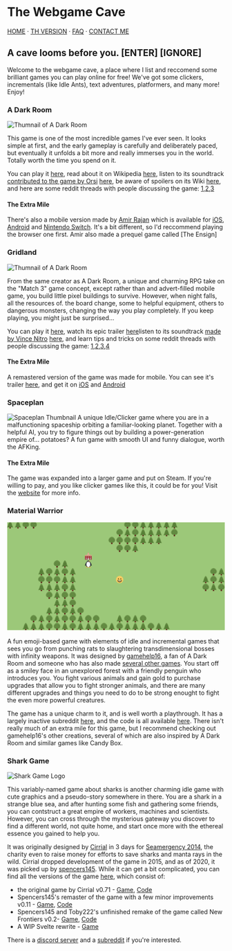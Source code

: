 # The Webgame Cave

[HOME](/) · [TH VERSION](th.html) · [FAQ](/faq) · [CONTACT ME](/contact)

## A cave looms before you.  [ENTER]   [IGNORE]
Welcome to the webgame cave, a place where I list and reccomend some brilliant games you can play online for free! We've got some clickers, incrementals (like Idle Ants), text adventures, platformers, and many more! Enjoy!

### A Dark Room
![Thumnail of A Dark Room](https://www.doublespeakgames.com/images/adr.png)

This game is one of the most incredible games I've ever seen. It looks simple at first, and the early gameplay is carefully and deliberately paced, but eventually it unfolds a bit more and really immerses you in the world. Totally worth the time you spend on it.

You can play it [here](http://adarkroom.doublespeakgames.com/), read about it on Wikipedia [here](https://en.wikipedia.org/wiki/A_Dark_Room), listen to its soundtrack [contributed to the game by Orsi](https://reddit.com/r/ADarkRoom/comments/hh17qw) [here](https://orsi.bandcamp.com/album/a-dark-and-quiet-room), be aware of spoilers on its Wiki [here](https://adarkroom.fandom.com), and here are some reddit threads with people discussing the game: [1](https://reddit.com/r/WebGames/comments/1g3ud2),[2](https://reddit.com/r/WebGames/comments/1qkz2w),[3](https://reddit.com/r/incremental_games/comments/1melwz)

#### The Extra Mile
There's also a mobile version made by [Amir Rajan](http://amirrajan.net/games/) which is available for [iOS](https://apps.apple.com/us/app/a-dark-room/id736683061?mt=8), [Android](https://play.google.com/store/apps/details?id=com.yourcompany.adarkroom&hl=en_US) and [Nintendo Switch](https://www.nintendo.com/games/detail/a-dark-room-switch/). It's a bit different, so I'd reccommend playing the browser one first. Amir also made a prequel game called [The Ensign]

### Gridland
![Thumnail of A Dark Room](https://www.doublespeakgames.com/images/gridland.png)

From the same creator as A Dark Room, a unique and charming RPG take on the "Match 3" game concept, except rather than and advert-filled mobile game, you build little pixel buildings to survive. However, when night falls, all the resources of. the board change, some to helpful equipment, others to dangerous monsters, changing the way you play completely. If you keep playing, you might just be surprised...

You can play it [here](http://gridland.doublespeakgames.com/), watch its epic trailer [here](https://youtu.be/xZhdFcoI0Rw)listen to its soundtrack [made by Vince Nitro](https://soundcloud.com/vincenitro) [here](https://youtube.com/channel/UCUdYkb4RhCP9l3hfTHRvZeQ/search?query=OST), and learn tips and tricks on some reddit threads with people discussing the game: [1](https://reddit.com/r/WebGames/comments/8f6zcd/),[2](https://reddit.com/r/WebGames/comments/2ej4rqþ),[3](https://reddit.com/r/Gridland/comments/2en21l),[4](https://reddit.com/r/incremental_games/comments/2eljxt)

#### The Extra Mile
A remastered version of the game was made for mobile. You can see it's trailer [here](https://youtu.be/Xlj0HKBXoT4), and get it on [iOS](https://apps.apple.com/us/app/super-gridland/id1158436270) and [Android](https://play.google.com/store/apps/details?id=com.doublespeakgames.gridland)

### Spaceplan
![Spaceplan Thumbnail](https://i3.ytimg.com/vi/Br686sJTnmw/maxresdefault.jpg)
A unique Idle/Clicker game where you are in a malfunctioning spaceship orbiting a familiar-looking planet. Together with a helpful AI, you try to figure things out by building a power-generation empire of... potatoes? A fun game with smooth UI and funny dialogue, worth the AFKing.

#### The Extra Mile
The game was expanded into a larger game and put on Steam. If you're willing to pay, and you like clicker games like this, it could be for you! Visit the [website](http://spaceplan.click) for more info.

### Material Warrior

![Material Warrior Thumbnail](/assets/material_warrior.png)

A fun emoji-based game with elements of idle and incremental games that sees you go from punching rats to slaughtering transdimensional bosses with infinity weapons. It was designed by [gamehelp16](https://gamehelp16.github.io), a fan of A Dark Room and someone who has also made [several other games](https://gamehelp16.github.io/post/welcome/). You start off as a smiley face in an unexplored forest with a friendly penguin who introduces you. You fight various animals and gain gold to purchase upgrades that allow you to fight stronger animals, and there are many different upgrades and things you need to do to be strong enought to fight the even more powerful creatures.

The game has a unique charm to it, and is well worth a playthrough. It has a largely inactive subreddit [here](https://www.reddit.com/r/materialwarrior), and the code is all available [here](https://github.com/gamehelp16/material-warrior). There isn't really much of an extra mile for this game, but I recommend checking out gamehelp16's other creations, several of which are also inspired by A Dark Room and similar games like Candy Box.

### Shark Game

![Shark Game Logo](http://cirri.al/sharks/img/sharklogo.png)

This variably-named game about sharks is another charming idle game with cute graphics and a pseudo-story somewhere in there. You are a shark in a strange blue sea, and after hunting some fish and gathering some friends, you can contstruct a great empire of workers, machines and scientists. However, you can cross through the mysterious gateway you discover to find a different world, not quite home, and start once more with the ethereal essence you gained to help you.

It was originally designed by [Cirrial](https://cirri.al) in 3 days for [Seamergency 2014](https://twitter.com/seamergency), the charity even to raise money for efforts to save sharks and manta rays in the wild. Cirrial dropped development of the game in 2015, and as of 2020, it was picked up by [spencers145](https://github.com/spencers145). While it can get a bit complicated, you can find all the versions of the game [here](https://shark.tobot.dev), which consist of:

* the original game by Cirrial v0.71 - [Game](http://cirri.al/sharks/), [Code](https://github.com/Cirrial/SharkGame)
* Spencers145's remaster of the game with a few minor improvements v0.11 - [Game](https://spencers145.github.io/SharkGame/), [Code](https://github.com/spencers145/SharkGame)
* Spencers145 and Toby222's unfinished remake of the game called New Frontiers v0.2- [Game](https://alpha.shark.tobot.dev), [Code](https://github.com/Toby222/SharkGame)
* A WIP Svelte rewrite - [Game](https://rewrite.shark.tobot.dev)

There is a [discord server](https://discord.gg/eYqApFkFPY) and a [subreddit](https://reddit.com/r/sharkgame) if you're interested.
